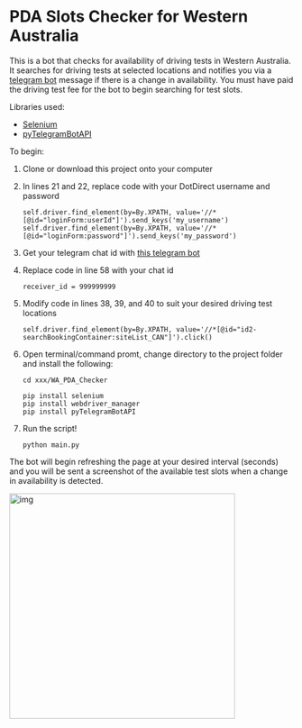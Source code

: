 # PDA Slots Checker for Western Australia
 This is a bot that checks for availability of driving tests in Western Australia. It searches for driving tests at selected locations and notifies you via a [telegram bot](https://t.me/PDABookingsBot) message if there is a change in availability. You must have paid the driving test fee for the bot to begin searching for test slots.
 
 Libraries used: 
 - [Selenium](https://selenium-python.readthedocs.io/installation.html)
 - [pyTelegramBotAPI](https://pypi.org/project/pyTelegramBotAPI/)
 
 To begin:
 1. Clone or download this project onto your computer 
 2. In lines 21 and 22, replace code with your DotDirect username and password

      ```
      self.driver.find_element(by=By.XPATH, value='//*[@id="loginForm:userId"]').send_keys('my_username')
      self.driver.find_element(by=By.XPATH, value='//*[@id="loginForm:password"]').send_keys('my_password')
      ``` 
 3. Get your telegram chat id with [this telegram bot](https://t.me/rawdatabot?start=botostore)
 4. Replace code in line 58 with your chat id

       ```
       receiver_id = 999999999
       ```
 5. Modify code in lines 38, 39, and 40 to suit your desired driving test locations

      ```
      self.driver.find_element(by=By.XPATH, value='//*[@id="id2-searchBookingContainer:siteList_CAN"]').click()
      ```
 8. Open terminal/command promt, change directory to the project folder and install the following:

      ```
      cd xxx/WA_PDA_Checker
      ```
      ```
      pip install selenium
      pip install webdriver_manager
      pip install pyTelegramBotAPI
      ```
 7. Run the script!

      ```
      python main.py
      ```

The bot will begin refreshing the page at your desired interval (seconds) and you will be sent a screenshot of the available test slots when a change in availability is detected.

<img src="https://user-images.githubusercontent.com/99251110/213735947-eeb35860-2e3e-442e-a7d5-d386ac7de085.jpeg" alt="img" width="400"/>
